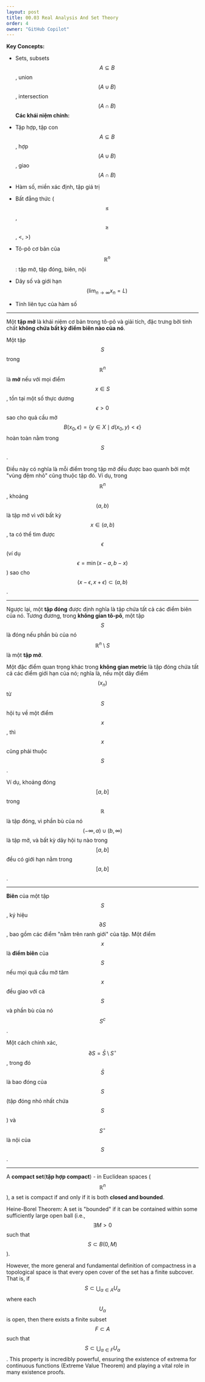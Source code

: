 ```yaml
---
layout: post
title: 00.03 Real Analysis And Set Theory
order: 4
owner: "GitHub Copilot"
---
```


**Key Concepts:**
- Sets, subsets $$A \subseteq B$$, union $$(A \cup B)$$, intersection $$(A \cap B)$$
**Các khái niệm chính:**

- Tập hợp, tập con $$A \subseteq B$$, hợp $$(A \cup B)$$, giao $$(A \cap B)$$
- Hàm số, miền xác định, tập giá trị
- Bất đẳng thức ($$\le$$, $$\ge$$, <, >)
- Tô-pô cơ bản của $$\mathbb{R}^n$$: tập mở, tập đóng, biên, nội
- Dãy số và giới hạn $$(\lim_{n \to \infty} x_n = L)$$
- Tính liên tục của hàm số

---
Một **tập mở** là khái niệm cơ bản trong tô-pô và giải tích, đặc trưng bởi tính chất **không chứa bất kỳ điểm biên nào của nó**.

Một tập $$S$$ trong $$\mathbb{R}^n$$ là **mở** nếu với mọi điểm $$x \in S$$, tồn tại một số thực dương $$\epsilon > 0$$ sao cho quả cầu mở $$B(x_{0}, \epsilon) = \{y \in X \mid d(x_{0}, y) < \epsilon\}$$ hoàn toàn nằm trong $$S$$.

Điều này có nghĩa là mỗi điểm trong tập mở đều được bao quanh bởi một "vùng đệm nhỏ" cũng thuộc tập đó. Ví dụ, trong $$\mathbb{R}^n$$, khoảng $$(a, b)$$ là tập mở vì với bất kỳ $$x \in (a, b)$$, ta có thể tìm được $$\epsilon$$ (ví dụ $$\epsilon = \min(x-a, b-x)$$) sao cho $$(x-\epsilon, x+\epsilon) \subset (a, b)$$.

<!-- Hình ảnh minh họa tập mở sẽ được thêm vào sau -->

---

Ngược lại, một **tập đóng** được định nghĩa là tập chứa tất cả các điểm biên của nó. Tương đương, trong **không gian tô-pô**, một tập $$S$$ là đóng nếu phần bù của nó $$\mathbb{R}^n \setminus S$$ là một **tập mở**.

Một đặc điểm quan trọng khác trong **không gian metric** là tập đóng chứa tất cả các điểm giới hạn của nó; nghĩa là, nếu một dãy điểm $$(x_n)$$ từ $$S$$ hội tụ về một điểm $$x$$, thì $$x$$ cũng phải thuộc $$S$$.

Ví dụ, khoảng đóng $$[a, b]$$ trong $$\mathbb{R}$$ là tập đóng, vì phần bù của nó $$(-\infty, a) \cup (b, \infty)$$ là tập mở, và bất kỳ dãy hội tụ nào trong $$[a,b]$$ đều có giới hạn nằm trong $$[a,b]$$.

---

**Biên** của một tập $$S$$, ký hiệu $$\partial S$$, bao gồm các điểm "nằm trên ranh giới" của tập. Một điểm $$x$$ là **điểm biên** của $$S$$ nếu mọi quả cầu mở tâm $$x$$ đều giao với cả $$S$$ và phần bù của nó $$S^c$$.

Một cách chính xác, $$\partial S = \bar{S} \setminus S^\circ$$, trong đó $$\bar{S}$$ là bao đóng của $$S$$ (tập đóng nhỏ nhất chứa $$S$$) và $$S^\circ$$ là nội của $$S$$.


---

A **compact set**(**tập hợp compact**) - in Euclidean spaces ($$\mathbb{R}^n$$), a set is compact if and only if it is both **closed and bounded**. 

Heine-Borel Theorem: A set is "bounded" if it can be contained within some sufficiently large open ball (i.e., $$\exists M > 0$$ such that $$S \subset B(0, M)$$). 

However, the more general and fundamental definition of compactness in a topological space is that every open cover of the set has a finite subcover. That is, if $$S \subset \bigcup_{\alpha \in A} U_\alpha$$ where each $$U_\alpha$$ is open, then there exists a finite subset $$F \subset A$$ such that $$S \subset \bigcup_{\alpha \in F} U_\alpha$$. This property is incredibly powerful, ensuring the existence of extrema for continuous functions (Extreme Value Theorem) and playing a vital role in many existence proofs.